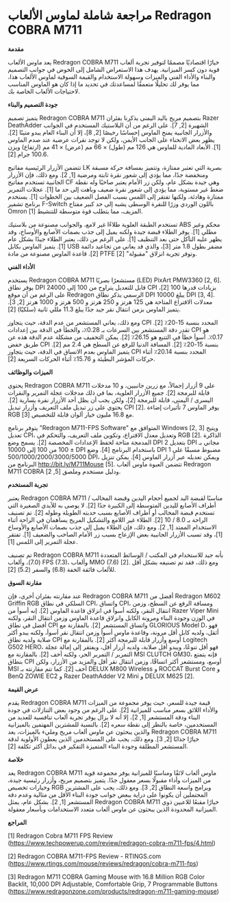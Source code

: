 # مراجعة شاملة لماوس الألعاب Redragon COBRA M711

**مقدمة**

يعد ماوس الألعاب Redragon COBRA M711 خيارًا اقتصاديًا مصممًا لتوفير تجربة ألعاب قوية دون كسر الميزانية. يهدف هذا الاستعراض الشامل إلى الخوض في جوانب التصميم والبناء والأداء الفني والميزات وسهولة الاستخدام والقيمة السوقية لماوس الألعاب هذا، مما يوفر لك تحليلًا متعمقًا لمساعدتك في تحديد ما إذا كان هو الماوس المناسب لاحتياجات الألعاب الخاصة بك.

**جودة التصميم والبناء**

يتميز تصميم Redragon COBRA M711 بتصميم مريح باليد اليمنى يذكرنا بفئران Razer DeathAdder الشهيرة [2, 7]. على الرغم من أن البلاستيك المستخدم في الجوانب والأزرار الجانبية يمنح الماوس إحساسًا رخيصًا [2, 8]، إلا أن البناء العام يبدو متينًا [2].  يظهر بعض الانحناء على الجانب الأيمن، ولكن لا توجد نقرات عرضية عند صدم الماوس [1]. الأبعاد المادية للماوس هي 126 مم (طول) × 66 مم (عرض) × 41 مم (ارتفاع) ويزن 100.6 جرام [2].

تتضمن الأزرار الرئيسية مفاتيح LK بصرية التي تعتبر ممتازة، وتتميز بمسافة حركة مسبقة ومنخفضة جدًا، مما يؤدي إلى شعور نقرة ثابتة ومرضية [1, 2]. ومع ذلك، فإن الأزرار الجانبية تستخدم مفاتيح CF وهي جيدة بشكل عام، ولكن زر الأمام يعتبر صاخبًا وله نقطة ضغط غير مستوية، مما يؤدي إلى شعور نقرة ضعيف وباهت إلى حد ما [1]. عجلات التمرير ممتازة وهادئة، ولكنها تفتقر إلى اللمس بسبب الفصل الضعيف بين الخطوات [1]. يستخدم برنامج تشفير F-Switch باللون الوردي وزرًا للنقرة الوسطى يشبه إلى حد كبير مفتاح Omron المزيف، مما يتطلب قوة متوسطة للتنشيط [1].

تستخدم الطبقة العلوية طلاءًا غير لامع، والجوانب مصنوعة من بلاستيك ABS محكم وغير مطلي [1]. يوفر الطلاء قبضة جيدة ولكنه يميل إلى جذب بصمات الأصابع والأوساخ، وقد يظهر عليه التآكل حتى بعد التنظيف [1]. على الرغم من ذلك، يعتبر الطلاء جيدًا بشكل عام [1]. يتميز الماوس بكابل USB مضفر بطول 1.8 متر [3]، والذي قد يعاني من تجاعيد دائمة [2]. قاعدة الماوس مصنوعة من مادة PTFE وتوفر تجربة انزلاق "مقبولة" [2].

**الأداء الفني**

يستخدم Redragon COBRA M711 مستشعرًا بصريًا (LED) PixArt PMW3360 [2, 6]. يوفر نطاق DPI قابل للتعديل يتراوح من 100 إلى 24000 CPI بزيادات قدرها 100 [2]، على الرغم من أن موقع Redragon الرسمي يذكر نطاق DPI يبلغ 10000 DPI [3, 4]. معدلات الاقتراع المتاحة هي 125 هرتز و 250 هرتز و 500 هرتز و 1000 هرتز [2, 3].  يتميز الماوس بزمن انتقال نقر جيد جدًا يبلغ 11.3 مللي ثانية (سلكيًا) [2].

ومع ذلك، يعاني المستشعر من عدم الدقة، حيث يتجاوز CPI المحدد بنسبة 15-20٪ [2].  تقدر دقة المستشعر بين السرعات بـ 0.28٪، والخطأ في الدقة بين إعدادات CPI هو 0.17٪. أسوأ خطأ في التتبع هو 26.15٪ [2].  يمكن التخفيف من مشكلة عدم الدقة هذه عن طريق خفض CPI بنسبة 15-20٪ [2]. المسافة الدنيا للرفع عن السطح هي 2.4 مم [2]. يتميز الماوس بعدم الاتساق في الدقة، حيث يتجاوز CPI المحدد بنسبة 20.14٪ أثناء حركات المؤشر البطيئة و 15.76٪ أثناء الحركات السريعة [2].

**الميزات والوظائف**

يحتوي Redragon COBRA M711 على 9 أزرار إجمالاً، مع زرين جانبيين، و 10 مدخلات قابلة للبرمجة [2]. جميع الأزرار العلوية، بما في ذلك مدخلات عجلة التمرير والنقرات اليسرى / اليمنى، قابلة للبرمجة [2]، ولكن يجب أن يظل أحد الأزرار نقرة يسارية [2]. يحتوي على زر تبديل ملف التعريف وأزرار تبديل CPI [2]. يوفر الماوس 7 تأثيرات إضاءة RGB مع 16.8 مليون خيار ألوان قابلة للتخصيص [3].

يتوفر برنامج "Redragon M711-FPS Software" المتوافق مع Windows [2, 3] ويتيح تعديل CPI، وتعديل معدل الاقتراع، وتكوين ملف التعريف، والتحكم في RGB [2]. الذاكرة المدمجة متاحة لحفظ الإعدادات المخصصة [2]. يسمح وضع DPI 2 بتعديل DPI مجاني بـ ± 100 من 100 إلى 10000 DPI باستخدام البرنامج [4]. وضع DPI 1 مضبوط مسبقًا على 500/1000/2000/3000/5000 DPI، ويمكن تعديله عبر أزرار الماوس [4]. يمكن تنزيل البرنامج من http://bit.ly/M711Mouse [5]. تتضمن العبوة ماوس ألعاب Redragon M711 COBRA ودليل مستخدم وملصق [5, 2].

**تجربة المستخدم**

يعتبر Redragon COBRA M711 مناسبًا لقبضة اليد لجميع أحجام اليدين وقبضة المخالب / أطراف الأصابع لليدين المتوسطة إلى الكبيرة جدًا [2]. لا يوصى به للأيدي الصغيرة التي تستخدم قبضة المخالب أو أطراف الأصابع بسبب حدبته الطويلة وطوله [2].  تم تصنيف الراحة بـ 8.0 / 10 [2]. الطلاء غير اللامع والتشكيل المريح يساهمان في الراحة أثناء الاستخدام الممتد [1, 2].  ومع ذلك، فإن الطلاء يميل إلى جذب بصمات الأصابع والأوساخ [1]، وقد تسبب الأزرار الجانبية بعض الإزعاج بسبب زر الأمام الصاخب والضعيف [1]. تفتقر عجلة التمرير إلى اللمس [1].

تم تصنيف Redragon COBRA M711 بأنه جيد للاستخدام في المكتب / الوسائط المتعددة (7.0)، وألعاب FPS (7.3)، وألعاب MMO (7.6) [2]. ومع ذلك، فقد تم تصنيفه بشكل أقل للألعاب فائقة الخفة (6.8) والسفر (5.2) [2].

**مقارنة السوق**

عند مقارنته بفئران أخرى، فإن Redragon COBRA M711 أفضل من Redragon M602 Griffin RGB السلكي في نطاق CPI، واتساق CPI، ومسافة الرفع عن السطح، وزمن انتقال النقر، ولكنه أسوأ في انزلاق قاعدة الماوس [2]. إنه أسوأ من Razer Viper Mini في الوزن وجودة البناء ومرونة الكابل وانزلاق قاعدة الماوس وزمن انتقال النقر، ولكنه أفضل في نطاق CPI واتساق المستشعر [2]. بالمقارنة مع GLORIOUS Model D، فهو أثقل، ولديه كابل أقل مرونة، وقاعدة ماوس أسوأ وزمن انتقال نقر أسوأ، ولكنه يبدو أكثر صلابة ولديه نطاق CPI أوسع وأزرار قابلة للبرمجة أكثر [2]. بالمقارنة مع Logitech G502 HERO، فهو أقل تنوعًا، ويبدو أقل صلابة، ولديه أزرار أقل، ويفتقر إلى إمالة عجلة التمرير / التمرير الحر، ولكنه أخف [2]. بالمقارنة مع MSI CLUTCH GM30، فإنه يتمتع بنطاق CPI أوسع، ومستشعر أكثر اتساقًا، وزمن انتقال نقر أقل والمزيد من الأزرار، ولكن MSI أخف [2]. كما تتم مقارنته بـ DELUX M800 Wireless و ROCCAT Burst Core و BenQ ZOWIE EC2 و Razer DeathAdder V2 Mini و DELUX M625 [2].

**عرض القيمة**

يقدم Redragon COBRA M711 قيمة جيدة للسعر، حيث يوفر مجموعة من الميزات والأداء اللائق بسعر مناسب للميزانية [2]. على الرغم من وجود بعض التنازلات في جودة البناء ودقة المستشعر [1, 2]، إلا أنه لا يزال يوفر تجربة ألعاب تنافسية للعديد من المستخدمين، خاصة بالنظر إلى نقطة سعره [2]. بالنسبة للمشترين المهتمين بالميزانية والذين يبحثون عن ماوس ألعاب مريح ومليء بالميزات، يعد Redragon COBRA M711 خيارًا جذابًا [2, 3]. ومع ذلك، يجب على المستخدمين الذين يعطون الأولوية لدقة المستشعر المطلقة وجودة البناء المتميزة التفكير في بدائل أكثر تكلفة [2].

**خلاصة**

يعد Redragon COBRA M711 ماوس ألعاب لائقًا ومناسبًا للميزانية يوفر مجموعة قوية من الميزات وأداء مقبولًا بسعر معقول جدًا. يتميز بتصميم مريح، وأزرار رئيسية جيدة، وخيارات تخصيص RGB وبرامج واسعة النطاق [2, 3].  ومع ذلك، يجب على المشترين المحتملين أن يكونوا على دراية ببعض جوانب جودة البناء الأقل من مثالية وعدم دقة المستشعر [1, 2]. بشكل عام، يمثل Redragon COBRA M711 خيارًا مقنعًا للاعبين ذوي الميزانية المحدودة الذين يبحثون عن ماوس ألعاب متعدد الاستخدامات وبأسعار معقولة.

**المراجع**

[1] Redragon Cobra M711 FPS Review (https://www.techpowerup.com/review/redragon-cobra-m711-fps/4.html)

[2] Redragon COBRA M711-FPS Review - RTINGS.com (https://www.rtings.com/mouse/reviews/redragon/cobra-m711-fps)

[3] Redragon M711 COBRA Gaming Mouse with 16.8 Million RGB Color Backlit, 10,000 DPI Adjustable, Comfortable Grip, 7 Programmable Buttons (https://www.redragonzone.com/products/redragon-m711-gaming-mouse)